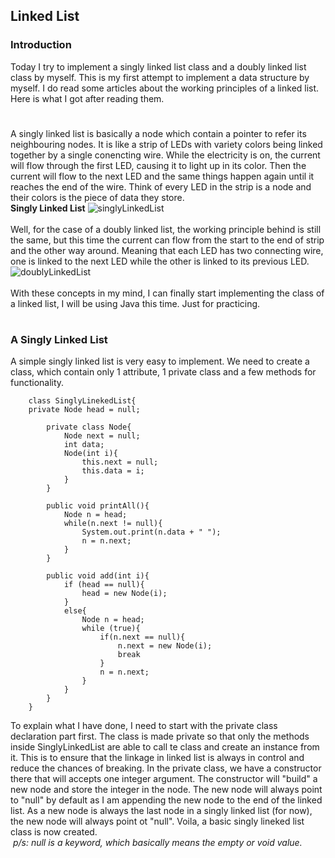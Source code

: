 ## Linked List
### Introduction
Today I try to implement a singly linked list class and a doubly linked list class by myself. This is my first attempt to implement a data structure by myself. 
I do read some articles about the working principles of a linked list. Here is what I got after reading them.
#
A singly linked list is basically a node which contain a pointer to refer its neighbouring nodes. It is like a strip of LEDs with variety colors being linked together by a single conencting wire. While the electricity is on, the current will flow through the first LED, causing it to light up in its color. Then the current will flow to the next LED and the same things happen again until it reaches the end of the wire. Think of every LED in the strip is a node and their colors is the piece of data they store. <br>
__Singly Linked List__
![singlyLinkedList](https://cdn.programiz.com/sites/tutorial2program/files/linked-list-concept_0.png)
<br><br>
Well, for the case of a doubly linked list, the working principle behind is still the same, but this time the current can flow from the start to the end of strip and the other way around. Meaning that each LED has two connecting wire, one is linked to the next LED while the other is linked to its previous LED.<br>
![doublyLinkedList](https://cdn.programiz.com/sites/tutorial2program/files/doubly-linked-list-concept.png)
<br><br>
With these concepts in my mind, I can finally start implementing the class of a linked list, I will be using Java this time. Just for practicing.
#
### A Singly Linked List
A simple singly linked list is very easy to implement. We need to create a class, which contain only 1 attribute, 1 private class and a few methods for functionality.
```
    class SinglyLinekedList{
    private Node head = null;
        
        private class Node{
            Node next = null;
            int data;
            Node(int i){
                this.next = null;
                this.data = i;
            }
        }
        
        public void printAll(){
            Node n = head;
            while(n.next != null){
                System.out.print(n.data + " ");
                n = n.next;
            }
        }
        
        public void add(int i){
            if (head == null){
                head = new Node(i);
            }
            else{
                Node n = head;
                while (true){
                    if(n.next == null){
                        n.next = new Node(i);
                        break
                    }
                    n = n.next;
                }         
            }            
        }
    }
```
To explain what I have done, I need to start with the private class declaration part first. The class is made private so that only the methods inside SinglyLinkedList are able to call te class and create an instance from it. This is to ensure that the linkage in linked list is always in control and reduce the chances of breaking. In the private class, we have a constructor there that will accepts one integer argument. The constructor will "build" a new node and store the integer in the node. The new node will always point to "null" by default as I am appending the new node to the end of the linked list. As a new node is always the last node in a singly linked list (for now), the new node will always point ot "null". Voila, a basic singly lineked list class is now created. <br>
&nbsp;*p/s: null is a keyword, which basically means the empty or void value.*



